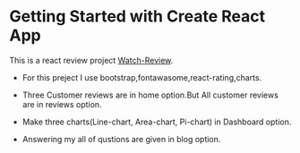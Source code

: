 # Getting Started with Create React App

This is a react review project [Watch-Review](https://watch-review-9a41f6.netlify.app/).

- For this preject I use bootstrap,fontawasome,react-rating,charts.

- Three Customer reviews are in home option.But All customer reviews are in reviews option. 

- Make three charts(Line-chart, Area-chart, Pi-chart) in Dashboard option.

- Answering my all of qustions are given in blog option.